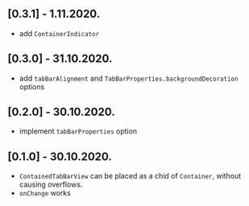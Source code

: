 ## [0.3.1] - 1.11.2020.

- add `ContainerIndicator`

## [0.3.0] - 31.10.2020.

- add `tabBarAlignment` and `TabBarProperties.backgroundDecoration` options

## [0.2.0] - 30.10.2020.

- implement `tabBarProperties` option

## [0.1.0] - 30.10.2020.

- `ContainedTabBarView` can be placed as a chid of `Container`, without causing overflows.
- `onChange` works

